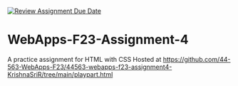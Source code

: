 [![Review Assignment Due Date](https://classroom.github.com/assets/deadline-readme-button-24ddc0f5d75046c5622901739e7c5dd533143b0c8e959d652212380cedb1ea36.svg)](https://classroom.github.com/a/4tKarLeg)
# WebApps-F23-Assignment-4
A practice assignment for HTML with CSS
Hosted at https://github.com/44-563-WebApps-F23/44563-webapps-f23-assignment4-KrishnaSriR/tree/main/playpart.html
